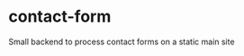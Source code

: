 [//]: # (// TODO update readme)

# contact-form

Small backend to process contact forms on a static main site

